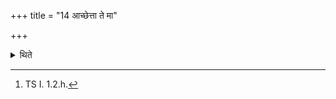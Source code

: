 +++
title = "14 आच्छेत्ता ते मा"

+++

<details><summary>थिते</summary>

14. With acchettā te mā riṣam...[^1] he cuts (the Darbha blades).  

[^1]: TS I. 1.2.h.
</details>
